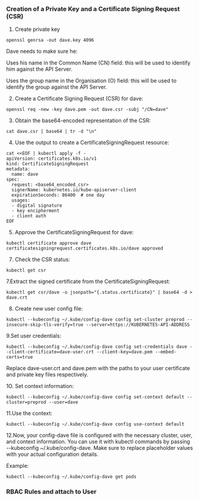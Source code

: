 ### Creation of a Private Key and a Certificate Signing Request (CSR)

1. Create private key

`openssl genrsa -out dave.key 4096`

Dave needs to make sure he:

Uses his name in the Common Name (CN) field: this will be used to identify him against the API Server.

Uses the group name in the Organisation (O) field: this will be used to identify the group against the API Server.

2. Create a Certificate Signing Request (CSR) for dave:

`openssl req -new -key dave.pem -out dave.csr -subj "/CN=dave"`

3. Obtain the base64-encoded representation of the CSR:

`cat dave.csr | base64 | tr -d "\n"`

4. Use the output to create a CertificateSigningRequest resource:

```
cat <<EOF | kubectl apply -f -
apiVersion: certificates.k8s.io/v1
kind: CertificateSigningRequest
metadata:
  name: dave
spec:
  request: <base64_encoded_csr>
  signerName: kubernetes.io/kube-apiserver-client
  expirationSeconds: 86400  # one day
  usages:
  - digital signature
  - key encipherment
  - client auth
EOF
```

5. Approve the CertificateSigningRequest for dave:
   
`kubectl certificate approve dave`
`certificatesigningrequest.certificates.k8s.io/dave approved`

7. Check the CSR status:

`kubectl get csr`

7.Extract the signed certificate from the CertificateSigningRequest:

`kubectl get csr/dave -o jsonpath="{.status.certificate}" | base64 -d > dave.crt`

8. Create new user config file:

`kubectl --kubeconfig ~/.kube/config-dave config set-cluster preprod --insecure-skip-tls-verify=true --server=https://KUBERNETES-API-ADDRESS`

9.Set user credentials:

`kubectl --kubeconfig ~/.kube/config-dave config set-credentials dave --client-certificate=dave-user.crt --client-key=dave.pem --embed-certs=true`

Replace dave-user.crt and dave.pem with the paths to your user certificate and private key files respectively.

1O. Set context information:

`kubectl --kubeconfig ~/.kube/config-dave config set-context default --cluster=preprod --user=dave`

11.Use the context:

`kubectl --kubeconfig ~/.kube/config-dave config use-context default`

12.Now, your config-dave file is configured with the necessary cluster, user, and context information. You can use it with kubectl commands by passing --kubeconfig ~/.kube/config-dave. Make sure to replace placeholder values with your actual configuration details.

Example:

`kubectl --kubeconfig ~/.kube/config-dave get pods`

### RBAC Rules and attach to User







